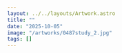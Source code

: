 ```yaml
---
layout: ../../layouts/Artwork.astro
title: ""
date: "2025-10-05"
image: "/artworks/0487study_2.jpg"
tags: []
---
```


